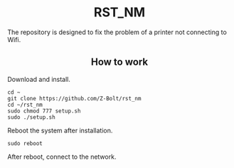 <h1 align="center">RST_NM</h1>

The repository is designed to fix the problem of a printer not connecting to Wifi.

<h2 align="center">How to work</h2>

Download and install.
```
cd ~
git clone https://github.com/Z-Bolt/rst_nm
cd ~/rst_nm
sudo chmod 777 setup.sh
sudo ./setup.sh
```

Reboot the system after installation.
```
sudo reboot
```
After reboot, connect to the network.

